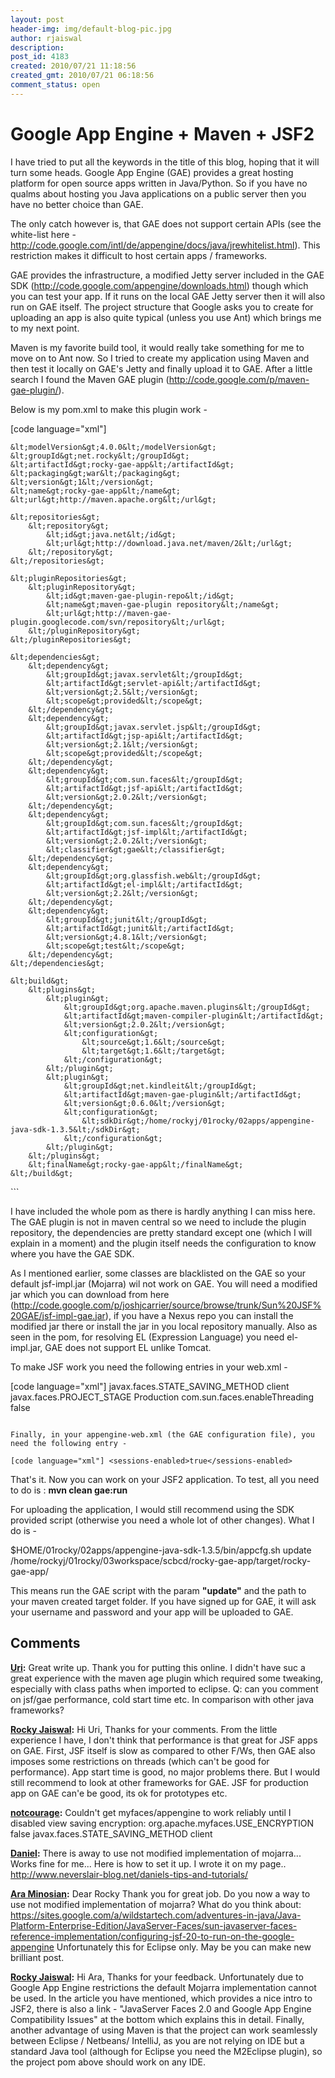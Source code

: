 ```yaml
---
layout: post
header-img: img/default-blog-pic.jpg
author: rjaiswal
description: 
post_id: 4183
created: 2010/07/21 11:18:56
created_gmt: 2010/07/21 06:18:56
comment_status: open
---
```


# Google App Engine + Maven + JSF2

I have tried to put all the keywords in the title of this blog, hoping that it will turn some heads. Google App Engine (GAE) provides a great hosting platform for open source apps written in Java/Python. So if you have no qualms about hosting you Java applications on a public server then you have no better choice than GAE.

The only catch however is, that GAE does not support certain APIs (see the white-list here - <http://code.google.com/intl/de/appengine/docs/java/jrewhitelist.html>). This restriction makes it difficult to host certain apps / frameworks.

GAE provides the infrastructure, a modified Jetty server included in the GAE SDK (<http://code.google.com/appengine/downloads.html>) though which you can test your app. If it runs on the local GAE Jetty server then it will also run on GAE itself. The project structure that Google asks you to create for uploading an app is also quite typical (unless you use Ant) which brings me to my next point.

Maven is my favorite build tool, it would really take something for me to move on to Ant now. So I tried to create my application using Maven and then test it locally on GAE's Jetty and finally upload it to GAE. After a little search I found the Maven GAE plugin (<http://code.google.com/p/maven-gae-plugin/>).

Below is my pom.xml to make this plugin work - 

[code language="xml"] <project xmlns="http://maven.apache.org/POM/4.0.0" xmlns:xsi="http://www.w3.org/2001/XMLSchema-instance" xsi:schemaLocation="http://maven.apache.org/POM/4.0.0 http://maven.apache.org/maven-v4_0_0.xsd">
    
    
    &lt;modelVersion&gt;4.0.0&lt;/modelVersion&gt;
    &lt;groupId&gt;net.rocky&lt;/groupId&gt;
    &lt;artifactId&gt;rocky-gae-app&lt;/artifactId&gt;
    &lt;packaging&gt;war&lt;/packaging&gt;
    &lt;version&gt;1&lt;/version&gt;
    &lt;name&gt;rocky-gae-app&lt;/name&gt;
    &lt;url&gt;http://maven.apache.org&lt;/url&gt;
    
    &lt;repositories&gt;
        &lt;repository&gt;
            &lt;id&gt;java.net&lt;/id&gt;
            &lt;url&gt;http://download.java.net/maven/2&lt;/url&gt;
        &lt;/repository&gt;
    &lt;/repositories&gt;
    
    &lt;pluginRepositories&gt;
        &lt;pluginRepository&gt;
            &lt;id&gt;maven-gae-plugin-repo&lt;/id&gt;
            &lt;name&gt;maven-gae-plugin repository&lt;/name&gt;
            &lt;url&gt;http://maven-gae-plugin.googlecode.com/svn/repository&lt;/url&gt;
        &lt;/pluginRepository&gt;
    &lt;/pluginRepositories&gt;
    
    &lt;dependencies&gt;
        &lt;dependency&gt;
            &lt;groupId&gt;javax.servlet&lt;/groupId&gt;
            &lt;artifactId&gt;servlet-api&lt;/artifactId&gt;
            &lt;version&gt;2.5&lt;/version&gt;
            &lt;scope&gt;provided&lt;/scope&gt;
        &lt;/dependency&gt;
        &lt;dependency&gt;
            &lt;groupId&gt;javax.servlet.jsp&lt;/groupId&gt;
            &lt;artifactId&gt;jsp-api&lt;/artifactId&gt;
            &lt;version&gt;2.1&lt;/version&gt;
            &lt;scope&gt;provided&lt;/scope&gt;
        &lt;/dependency&gt;
        &lt;dependency&gt;
            &lt;groupId&gt;com.sun.faces&lt;/groupId&gt;
            &lt;artifactId&gt;jsf-api&lt;/artifactId&gt;
            &lt;version&gt;2.0.2&lt;/version&gt;
        &lt;/dependency&gt;
        &lt;dependency&gt;
            &lt;groupId&gt;com.sun.faces&lt;/groupId&gt;
            &lt;artifactId&gt;jsf-impl&lt;/artifactId&gt;
            &lt;version&gt;2.0.2&lt;/version&gt;
            &lt;classifier&gt;gae&lt;/classifier&gt;
        &lt;/dependency&gt;
        &lt;dependency&gt;
            &lt;groupId&gt;org.glassfish.web&lt;/groupId&gt;
            &lt;artifactId&gt;el-impl&lt;/artifactId&gt;
            &lt;version&gt;2.2&lt;/version&gt;
        &lt;/dependency&gt;
        &lt;dependency&gt;
            &lt;groupId&gt;junit&lt;/groupId&gt;
            &lt;artifactId&gt;junit&lt;/artifactId&gt;
            &lt;version&gt;4.8.1&lt;/version&gt;
            &lt;scope&gt;test&lt;/scope&gt;
        &lt;/dependency&gt;
    &lt;/dependencies&gt;
    
    &lt;build&gt;
        &lt;plugins&gt;
            &lt;plugin&gt;
                &lt;groupId&gt;org.apache.maven.plugins&lt;/groupId&gt;
                &lt;artifactId&gt;maven-compiler-plugin&lt;/artifactId&gt;
                &lt;version&gt;2.0.2&lt;/version&gt;
                &lt;configuration&gt;
                    &lt;source&gt;1.6&lt;/source&gt;
                    &lt;target&gt;1.6&lt;/target&gt;
                &lt;/configuration&gt;
            &lt;/plugin&gt;
            &lt;plugin&gt;
                &lt;groupId&gt;net.kindleit&lt;/groupId&gt;
                &lt;artifactId&gt;maven-gae-plugin&lt;/artifactId&gt;
                &lt;version&gt;0.6.0&lt;/version&gt;
                &lt;configuration&gt;
                    &lt;sdkDir&gt;/home/rockyj/01rocky/02apps/appengine-java-sdk-1.3.5&lt;/sdkDir&gt;
                &lt;/configuration&gt;
            &lt;/plugin&gt;
        &lt;/plugins&gt;
        &lt;finalName&gt;rocky-gae-app&lt;/finalName&gt;
    &lt;/build&gt;
    

</project> 
 ```

I have included the whole pom as there is hardly anything I can miss here. The GAE plugin is not in maven central so we need to include the plugin repository, the dependencies are pretty standard except one (which I will explain in a moment) and the plugin itself needs the configuration to know where you have the GAE SDK.

As I mentioned earlier, some classes are blacklisted on the GAE so your default jsf-impl.jar (Mojarra) wil not work on GAE. You will need a modified jar which you can download from here (<http://code.google.com/p/joshjcarrier/source/browse/trunk/Sun%20JSF%20GAE/jsf-impl-gae.jar>), if you have a Nexus repo you can install the modified jar there or install the jar in you local repository manually. Also as seen in the pom, for resolving EL (Expression Language) you need el-impl.jar, GAE does not support EL unlike Tomcat. 

To make JSF work you need the following entries in your web.xml -

[code language="xml"] <!-- Seems like GAE 1.2.6 cannot handle server side session management. At least for JSF 2.0.1 --> <context-param> <param-name>javax.faces.STATE_SAVING_METHOD</param-name> <param-value>client</param-value> </context-param> <!-- Recommendation from GAE pages --> <context-param> <param-name>javax.faces.PROJECT_STAGE</param-name> <param-value>Production</param-value> </context-param> <!-- Accommodate Single-Threaded Requirement of Google AppEngine --> <context-param> <param-name>com.sun.faces.enableThreading</param-name> <param-value>false</param-value> </context-param> 
 ```

Finally, in your appengine-web.xml (the GAE configuration file), you need the following entry - 

[code language="xml"] <sessions-enabled>true</sessions-enabled> 
 ```

That's it. Now you can work on your JSF2 application. To test, all you need to do is : **mvn clean gae:run**

For uploading the application, I would still recommend using the SDK provided script (otherwise you need a whole lot of other changes). What I do is - 

$HOME/01rocky/02apps/appengine-java-sdk-1.3.5/bin/appcfg.sh update /home/rockyj/01rocky/03workspace/scbcd/rocky-gae-app/target/rocky-gae-app/

This means run the GAE script with the param **"update"** and the path to your maven created target folder. If you have signed up for GAE, it will ask your username and password and your app will be uploaded to GAE.

## Comments

**[Uri](#68 "2010-08-12 03:00:19"):** Great write up. Thank you for putting this online. I didn't have suc a great experience with the maven age plugin which required some tweaking, especially with class paths when imported to eclipse. Q: can you comment on jsf/gae performance, cold start time etc. In comparison with other java frameworks?

**[Rocky Jaiswal](#88 "2010-08-16 08:26:06"):** Hi Uri, Thanks for your comments. From the little experience I have, I don't think that performance is that great for JSF apps on GAE. First, JSF itself is slow as compared to other F/Ws, then GAE also imposes some restrictions on threads (which can't be good for performance). App start time is good, no major problems there. But I would still recommend to look at other frameworks for GAE. JSF for production app on GAE can'e be good, its ok for prototypes etc.

**[notcourage](#3461 "2010-12-11 05:23:17"):** Couldn't get myfaces/appengine to work reliably until I disabled view saving encryption: org.apache.myfaces.USE_ENCRYPTION false javax.faces.STATE_SAVING_METHOD client

**[Daniel](#3068 "2010-10-27 15:11:08"):** There is away to use not modified implementation of mojarra... Works fine for me... Here is how to set it up. I wrote it on my page.. http://www.neverslair-blog.net/daniels-tips-and-tutorials/

**[Ara Minosian](#1581 "2010-09-14 04:45:02"):** Dear Rocky Thank you for great job. Do you now a way to use not modified implementation of mojarra? What do you think about: https://sites.google.com/a/wildstartech.com/adventures-in-java/Java-Platform-Enterprise-Edition/JavaServer-Faces/sun-javaserver-faces-reference-implementation/configuring-jsf-20-to-run-on-the-google-appengine Unfortunately this for Eclipse only. May be you can make new brilliant post.

**[Rocky Jaiswal](#1614 "2010-09-14 12:10:24"):** Hi Ara, Thanks for your feedback. Unfortunately due to Google App Engine restrictions the default Mojarra implementation cannot be used. In the article you have mentioned, which provides a nice intro to JSF2, there is also a link - "JavaServer Faces 2.0 and Google App Engine Compatibility Issues" at the bottom which explains this in detail. Finally, another advantage of using Maven is that the project can work seamlessly between Eclipse / Netbeans/ IntelliJ, as you are not relying on IDE but a standard Java tool (although for Eclipse you need the M2Eclipse plugin), so the project pom above should work on any IDE.

